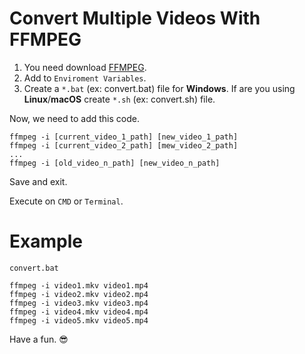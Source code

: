 # Convert Multiple Videos With FFMPEG

1. You need download [FFMPEG](https://ffmpeg.org/download.html).
2. Add to `Enviroment Variables`.
3. Create a `*.bat` (ex: convert.bat) file for **Windows**. If are you using **Linux**/**macOS** create `*.sh` (ex: convert.sh) file.

Now, we need to add this code.

```
ffmpeg -i [current_video_1_path] [new_video_1_path]
ffmpeg -i [current_video_2_path] [mew_video_2_path]
...
ffmpeg -i [old_video_n_path] [new_video_n_path]
```

Save and exit.

Execute on `CMD` or `Terminal`.

# Example

`convert.bat`
```
ffmpeg -i video1.mkv video1.mp4
ffmpeg -i video2.mkv video2.mp4
ffmpeg -i video3.mkv video3.mp4
ffmpeg -i video4.mkv video4.mp4
ffmpeg -i video5.mkv video5.mp4
```

Have a fun. 😎
